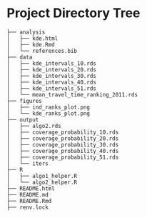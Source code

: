# Project Directory Tree

    ├── analysis
    │   ├── kde.html
    │   ├── kde.Rmd
    │   └── references.bib
    ├── data
    │   ├── kde_intervals_10.rds
    │   ├── kde_intervals_20.rds
    │   ├── kde_intervals_30.rds
    │   ├── kde_intervals_40.rds
    │   ├── kde_intervals_51.rds
    │   └── mean_travel_time_ranking_2011.rds
    ├── figures
    │   ├── ind_ranks_plot.png
    │   └── kde_ranks_plot.png
    ├── output
    │   ├── algo2.rds
    │   ├── coverage_probability_10.rds
    │   ├── coverage_probability_20.rds
    │   ├── coverage_probability_30.rds
    │   ├── coverage_probability_40.rds
    │   ├── coverage_probability_51.rds
    │   └── iters
    ├── R
    │   ├── algo1_helper.R
    │   └── algo2_helper.R
    ├── README.html
    ├── README.md
    ├── README.Rmd
    ├── renv.lock

